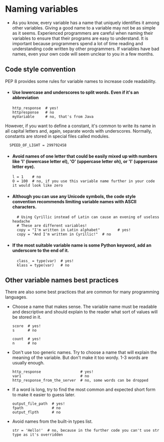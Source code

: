 # Naming variables
 - As you know, every variable has a name that uniquely identifies it among other variables. Giving a good name to 
 a variable may not be as simple as it seems. Experienced programmers are careful when naming their variables to ensure that their programs are easy to
 understand. It is important because programmers spend a lot of time reading and understanding code written by other programmers. If variables have bad names, even your own code 
 will seem unclear to you in a few months.
 ## Code style convention
  PEP 8 provides some rules for variable names to increase code readability.
 - #### Use lowercase and underscores to split words. Even if it's an abbreviation
     
     
       http_response  # yes!
       httpresponse   # no
       myVariable     # no, that's from Java
 However, if you want to define a constant, it's common to write its name in all capital letters and, again, separate words with underscores. Normally, constants are stored in special files called modules.
     
     
      SPEED_OF_LIGHT = 299792458
    
 - #### Avoid names of one letter that could be easily mixed up with numbers like 'l' (lowercase letter el), 'O' (uppercase letter oh), or 'I' (uppercase letter eye).
        
       l = 1    # no
       O = 100  # no, if you use this variable name further in your code it would look like zero
     
 - #### Although you can use any Unicode symbols, the code style convention recommends limiting variable names with ASCII characters.
       
         # Using Cyrillic instead of Latin can cause an evening of useless headache
         # These are different variables!
         copy = "I'm written in Latin alphabet"        # yes!
         сору = "And I'm written in Cyrillic!"  # no
 - #### If the most suitable variable name is some Python keyword, add an underscore to the end of it.
          
         class_ = type(var)  # yes!
         klass = type(var)   # no
## Other variable names best practices
 There are also some best practices that are common for many programming languages.

 - Choose a name that makes sense. The variable name must be readable and descriptive and should explain to the reader what sort of values will be stored in it.
        
       score  # yes!
       s      # no

       count  # yes!
       n      # no
 - Don't use too generic names. Try to choose a name that will explain the meaning of the variable. But don't make it too wordy. 1-3 words are usually enough.
        
       http_response                  # yes!
       var1                           # no
       http_response_from_the_server  # no, some words can be dropped
  - If a word is long, try to find the most common and expected short form to make it easier to guess later.
         
        output_file_path  # yes!
        fpath             # no
        output_flpth      # no
 - Avoid names from the built-in types list.
      
       str = 'Hello!'  # no, because in the further code you can't use str type as it's overridden

